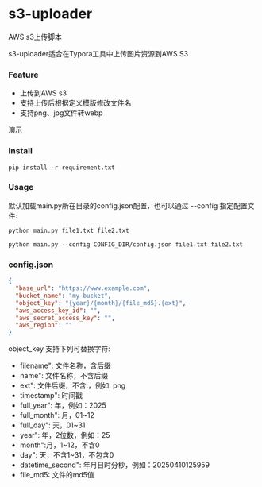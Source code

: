# s3-uploader
AWS s3上传脚本

s3-uploader适合在Typora工具中上传图片资源到AWS S3

### Feature
- 上传到AWS s3
- 支持上传后根据定义模版修改文件名
- 支持png、jpg文件转webp

[演示](./assets/example.png)


### Install

```shell
pip install -r requirement.txt
```

### Usage

默认加载main.py所在目录的config.json配置，也可以通过 --config 指定配置文件:

```shell
python main.py file1.txt file2.txt

python main.py --config CONFIG_DIR/config.json file1.txt file2.txt
```

### config.json

```json
{
  "base_url": "https://www.example.com",
  "bucket_name": "my-bucket",
  "object_key": "{year}/{month}/{file_md5}.{ext}",
  "aws_access_key_id": "",
  "aws_secret_access_key": "",
  "aws_region": ""
}

```

object_key 支持下列可替换字符:
- filename": 文件名称，含后缀
- name": 文件名称，不含后缀
- ext": 文件后缀，不含.，例如: png
- timestamp": 时间戳
- full_year": 年，例如：2025
- full_month": 月，01~12
- full_day": 天，01~31
- year": 年，2位数，例如：25
- month":月，1~12，不含0
- day": 天，不含1~31，不包含0
- datetime_second": 年月日时分秒，例如：20250410125959
- file_md5: 文件的md5值
